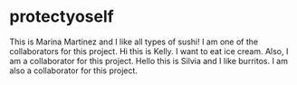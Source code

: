 # protectyoself

This is Marina Martinez and I like all types of sushi! I am one of the collaborators for this project.
Hi this is Kelly. I want to eat ice cream. Also, I am a collaborator for this project.
Hello this is Silvia and I like burritos. I am also a collaborator for this project.
